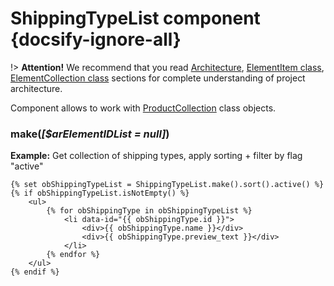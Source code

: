 # ShippingTypeList component {docsify-ignore-all}
          
!> **Attention!**  We recommend that you read [Architecture](architecture/architecture), [ElementItem class](architecture/item-class/item-class.md),
[ElementCollection class](architecture/collection-class/collection-class.md) sections for complete understanding of  project architecture.

Component allows to work with [ProductCollection](modules/product/collection/collection.md) class objects.

### make(_[$arElementIDList = null]_)

**Example:** Get collection of shipping types, apply sorting + filter by flag "active"
```twig
{% set obShippingTypeList = ShippingTypeList.make().sort().active() %}
{% if obShippingTypeList.isNotEmpty() %}
    <ul>
        {% for obShippingType in obShippingTypeList %}
            <li data-id="{{ obShippingType.id }}">
                <div>{{ obShippingType.name }}</div>
                <div>{{ obShippingType.preview_text }}</div>
            </li>
        {% endfor %}
    </ul>
{% endif %}
```